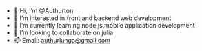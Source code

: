 - 👋 Hi, I’m @Authurton
- 👀 I’m interested in front and backend web development
- 🌱 I’m currently learning node.js,mobile application development
- 💞️ I’m looking to collaborate on julia
- 📫 Email: authurlunga@gmail.com

<!---
Authurton/Authurton is a ✨ special ✨ repository because its `README.md` (this file) appears on your GitHub profile.
You can click the Preview link to take a look at your changes.
--->

